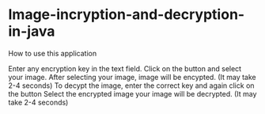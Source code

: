 # Image-incryption-and-decryption-in-java
How to use this application

Enter any encryption key in the text field.
Click on the button and select your image.
After selecting your image, image will be encypted. (It may take 2-4 seconds)
To decypt the image, enter the correct key and again click on the button
Select the encrypted image
your image will be decrypted. (It may take 2-4 seconds)
